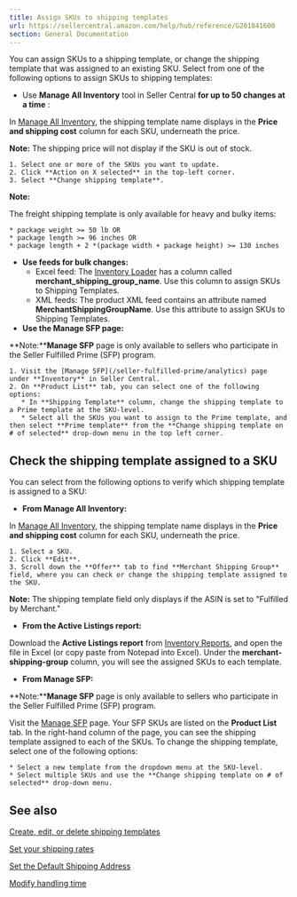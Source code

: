 ```yaml
---
title: Assign SKUs to shipping templates
url: https://sellercentral.amazon.com/help/hub/reference/G201841600
section: General Documentation
---
```


You can assign SKUs to a shipping template, or change the shipping template
that was assigned to an existing SKU. Select from one of the following options
to assign SKUs to shipping templates:

  * Use **Manage All Inventory** tool in Seller Central **for up to 50 changes at a time** :

In [Manage All Inventory](/inventory), the shipping template name displays in
the **Price and shipping cost** column for each SKU, underneath the price.

**Note:** The shipping price will not display if the SKU is out of stock.

  

    1. Select one or more of the SKUs you want to update.
    2. Click **Action on X selected** in the top-left corner.
    3. Select **Change shipping template**.

**Note:**

The freight shipping template is only available for heavy and bulky items:

    * package weight >= 50 lb OR
    * package length >= 96 inches OR 
    * package length + 2 *(package width + package height) >= 130 inches

  * **Use feeds for bulk changes:**
    * Excel feed: The [Inventory Loader](/gp/help/201576540) has a column called **merchant_shipping_group_name**. Use this column to assign SKUs to Shipping Templates.
    * XML feeds: The product XML feed contains an attribute named **MerchantShippingGroupName**. Use this attribute to assign SKUs to Shipping Templates.
  * **Use the Manage SFP page:**

**Note:****Manage SFP** page is only available to sellers who participate in
the Seller Fulfilled Prime (SFP) program.

  

    1. Visit the [Manage SFP](/seller-fulfilled-prime/analytics) page under **Inventory** in Seller Central.
    2. On **Product List** tab, you can select one of the following options:
       * In **Shipping Template** column, change the shipping template to a Prime template at the SKU-level.
       * Select all the SKUs you want to assign to the Prime template, and then select **Prime template** from the **Change shipping template on # of selected** drop-down menu in the top left corner.

## Check the shipping template assigned to a SKU

You can select from the following options to verify which shipping template is
assigned to a SKU:

  * **From Manage All Inventory:**

In [Manage All Inventory](/inventory), the shipping template name displays in
the **Price and shipping cost** column for each SKU, underneath the price.  

    1. Select a SKU.
    2. Click **Edit**.
    3. Scroll down the **Offer** tab to find **Merchant Shipping Group** field, where you can check or change the shipping template assigned to the SKU.

**Note:** The shipping template field only displays if the ASIN is set to
"Fulfilled by Merchant."

  * **From the Active Listings report:**

Download the **Active Listings report** from [Inventory
Reports](/listing/reports), and open the file in Excel (or copy paste from
Notepad into Excel). Under the **merchant-shipping-group** column, you will
see the assigned SKUs to each template.

  * **From Manage SFP:**

**Note:****Manage SFP** page is only available to sellers who participate in
the Seller Fulfilled Prime (SFP) program.

Visit the [Manage SFP](/seller-fulfilled-prime/analytics) page. Your SFP SKUs
are listed on the **Product List** tab. In the right-hand column of the page,
you can see the shipping template assigned to each of the SKUs. To change the
shipping template, select one of the following options:

    * Select a new template from the dropdown menu at the SKU-level.
    * Select multiple SKUs and use the **Change shipping template on # of selected** drop-down menu.

## See also

[Create, edit, or delete shipping templates](/gp/help/201834090)

[Set your shipping rates](/gp/help/201841310)

[Set the Default Shipping Address](/gp/help/201841320)

[Modify handling time](/gp/help/200955560)

